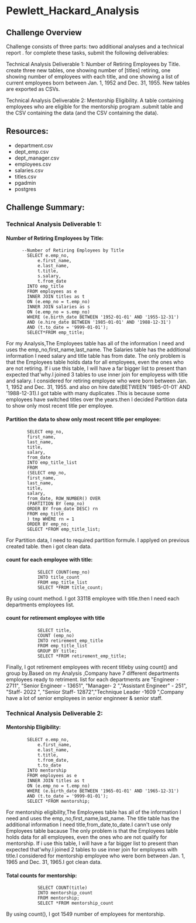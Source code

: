 # Pewlett_Hackard_Analysis


## Challenge Overview

 Challenge consists of three parts: two additional analyses and a technical report . for complete these tasks, submit the following deliverables:



Technical Analysis Deliverable 1: Number of Retiring Employees by Title.  create three new tables, one showing number of [titles] retiring, one showing number of employees with each title, and one showing a list of current employees born between Jan. 1, 1952 and Dec. 31, 1955. New tables are exported as CSVs. 



Technical Analysis Deliverable 2: Mentorship Eligibility. A table containing employees who are eligible for the mentorship program .submit  table and the CSV containing the data (and the CSV containing the data).



## Resources:

*  department.csv
*  dept_emp.csv
*  dept_manager.csv
*  employees.csv
*  salaries.csv
*  titles.csv
*  pgadmin
*  postgres



## Challenge Summary:



### Technical Analysis Deliverable 1:



####  Number of Retiring Employees by Title:


          


          --Number of Retiring Employees by Title
            SELECT e.emp_no,
                e.first_name,
                e.last_name,
                t.title,
                s.salary,
                t.from_date
            INTO emp_title
            FROM employees as e
            INNER JOIN titles as t
            ON (e.emp_no = t.emp_no)
            INNER JOIN salaries as s
            ON (e.emp_no = s.emp_no)
            WHERE (e.birth_date BETWEEN '1952-01-01' AND '1955-12-31')
            AND (e.hire_date BETWEEN '1985-01-01' AND '1988-12-31')
            AND (t.to_date = '9999-01-01');
            SELECT*FROM emp_title;


  For my Analysis,The Employees table has all of the information I need and uses the emp_no,first_name,last_name. The Salaries table has the additional information I need salary and title table has from date. The only problem is that the Employees table holds data for all employees, even the ones who are not retiring. If i use this table, I will have a far bigger list to present than expected that'why.I joined  3 tables to use  inner join for employess with title and salary. I considered for retiring  employee who were born  between Jan. 1, 1952 and Dec. 31, 1955. and also on hire date(BETWEEN '1985-01-01' AND '1988-12-31).I got table with many duplicates .This is because  some employees have switched titles over the years.then I decided  Partition data to show only most recent title per employee.
    
    
    
    
#### Partition the data to show only most recent title per employee:




            SELECT emp_no,
            first_name,
            last_name,
            title,
            salary,
            from_date
            INTO emp_title_list
            FROM
            (SELECT emp_no,
            first_name,
            last_name,
            title,
            salary,
            from_date, ROW_NUMBER() OVER
            (PARTITION BY (emp_no)
            ORDER BY from_date DESC) rn
            FROM emp_title 
            ) tmp WHERE rn = 1
            ORDER BY emp_no;
            SELECT *FROM emp_title_list;
            
            
            
  For Partition data, I need to required partition formule. I applyed on previous created table. then i got clean data.


#### count for each employee with title:



                SELECT COUNT(emp_no) 
                INTO title_count
                FROM emp_title_list
                SELECT *FROM title_count;
                
                
 By using count method. I got 33118  employee with title.then I need each departments employees list.
                
                
 #### count for retirement employee with title
 
 
 
                SELECT title,
                COUNT (emp_no)
                INTO retirement_emp_title
                FROM emp_title_list
                GROUP BY title;
                SELECT *FROM retirement_emp_title;
                
                
                
  Finally, I got retirement employees with recent titleby using count() and group by.Based on my Analysis ,Company have 7 different departments employees ready to retriment.
  list for  each departments are "Engineer	- 2711", "Senior Engineer -	13651", "Manager- 2 ","Assistant Engineer"	- 251", "Staff-	2022 ", "Senior Staff-	12872","Technique Leader	-1609 ",Company have a lot of senior employees  in  senior enginneer & senior staff.



###  Technical Analysis Deliverable 2:



####  Mentorship Eligibility:


            SELECT e.emp_no,
                e.first_name,
                e.last_name,
                t.title,
                t.from_date,
                t.to_date
            INTO mentorship
            FROM employees as e
            INNER JOIN titles as t
            ON (e.emp_no = t.emp_no)
            WHERE (e.birth_date BETWEEN '1965-01-01' AND '1965-12-31')
            AND (t.to_date = '9999-01-01');
            SELECT *FROM mentorship;
            
            
            
 For mentorship eligibility,The Employees table has all of the information I need and uses the emp_no,first_name,last_name. The title table has the additional information I need title,from_date,to_date.I cann't use only Employees table bacause  The only problem is that the Employees table holds data for all employees, even the ones who are not qualify for mentorship. If i use this table, I will have a far bigger list to present than expected that'why.I joined  2 tables to use  inner join for employess with title.I considered for mentorship  employee who were born  between Jan. 1, 1965 and Dec. 31, 1965.I got clean data.


####   Total counts for mentorship:



                SELECT COUNT(title) 
                INTO mentorship_count
                FROM mentorship;
                SELECT *FROM mentorship_count
                
                
                
 By using count(), I got  1549 number of employees for mentorship.



   

